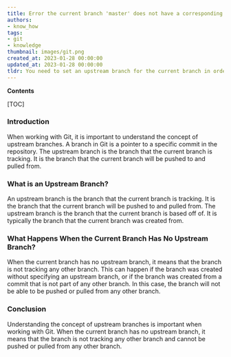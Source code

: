 ```yaml
---
title: Error the current branch 'master' does not have a corresponding remote branch
authors:
- know_how
tags:
- git
- knowledge
thumbnail: images/git.png
created_at: 2023-01-28 00:00:00
updated_at: 2023-01-28 00:00:00
tldr: You need to set an upstream branch for the current branch in order for Git to track it.
---
```


**Contents**

[TOC]

### Introduction

When working with Git, it is important to understand the concept of upstream branches. A branch in Git is a pointer to a specific commit in the repository. The upstream branch is the branch that the current branch is tracking. It is the branch that the current branch will be pushed to and pulled from.

### What is an Upstream Branch?

An upstream branch is the branch that the current branch is tracking. It is the branch that the current branch will be pushed to and pulled from. The upstream branch is the branch that the current branch is based off of. It is typically the branch that the current branch was created from.

### What Happens When the Current Branch Has No Upstream Branch?

When the current branch has no upstream branch, it means that the branch is not tracking any other branch. This can happen if the branch was created without specifying an upstream branch, or if the branch was created from a commit that is not part of any other branch. In this case, the branch will not be able to be pushed or pulled from any other branch.

### Conclusion

Understanding the concept of upstream branches is important when working with Git. When the current branch has no upstream branch, it means that the branch is not tracking any other branch and cannot be pushed or pulled from any other branch.
